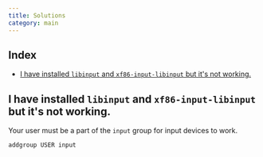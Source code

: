 ```yaml
---
title: Solutions
category: main
---
```


## Index

<!-- vim-markdown-toc GFM -->

* [I have installed `libinput` and `xf86-input-libinput` but it's not working.](#i-have-installed-libinput-and-xf86-input-libinput-but-its-not-working)

<!-- vim-markdown-toc -->


## I have installed `libinput` and `xf86-input-libinput` but it's not working.

Your user must be a part of the `input` group for input devices to work.

```
addgroup USER input
```
